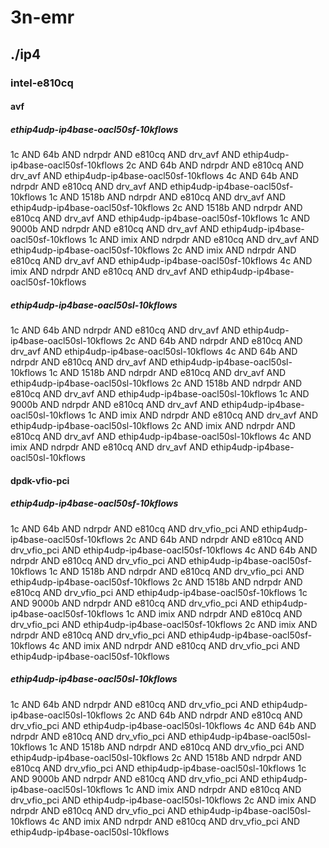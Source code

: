 # 3n-emr
## ./ip4
### intel-e810cq
#### avf
##### ethip4udp-ip4base-oacl50sf-10kflows
1c AND 64b AND ndrpdr AND e810cq AND drv_avf AND ethip4udp-ip4base-oacl50sf-10kflows
2c AND 64b AND ndrpdr AND e810cq AND drv_avf AND ethip4udp-ip4base-oacl50sf-10kflows
4c AND 64b AND ndrpdr AND e810cq AND drv_avf AND ethip4udp-ip4base-oacl50sf-10kflows
1c AND 1518b AND ndrpdr AND e810cq AND drv_avf AND ethip4udp-ip4base-oacl50sf-10kflows
2c AND 1518b AND ndrpdr AND e810cq AND drv_avf AND ethip4udp-ip4base-oacl50sf-10kflows
1c AND 9000b AND ndrpdr AND e810cq AND drv_avf AND ethip4udp-ip4base-oacl50sf-10kflows
1c AND imix AND ndrpdr AND e810cq AND drv_avf AND ethip4udp-ip4base-oacl50sf-10kflows
2c AND imix AND ndrpdr AND e810cq AND drv_avf AND ethip4udp-ip4base-oacl50sf-10kflows
4c AND imix AND ndrpdr AND e810cq AND drv_avf AND ethip4udp-ip4base-oacl50sf-10kflows
##### ethip4udp-ip4base-oacl50sl-10kflows
1c AND 64b AND ndrpdr AND e810cq AND drv_avf AND ethip4udp-ip4base-oacl50sl-10kflows
2c AND 64b AND ndrpdr AND e810cq AND drv_avf AND ethip4udp-ip4base-oacl50sl-10kflows
4c AND 64b AND ndrpdr AND e810cq AND drv_avf AND ethip4udp-ip4base-oacl50sl-10kflows
1c AND 1518b AND ndrpdr AND e810cq AND drv_avf AND ethip4udp-ip4base-oacl50sl-10kflows
2c AND 1518b AND ndrpdr AND e810cq AND drv_avf AND ethip4udp-ip4base-oacl50sl-10kflows
1c AND 9000b AND ndrpdr AND e810cq AND drv_avf AND ethip4udp-ip4base-oacl50sl-10kflows
1c AND imix AND ndrpdr AND e810cq AND drv_avf AND ethip4udp-ip4base-oacl50sl-10kflows
2c AND imix AND ndrpdr AND e810cq AND drv_avf AND ethip4udp-ip4base-oacl50sl-10kflows
4c AND imix AND ndrpdr AND e810cq AND drv_avf AND ethip4udp-ip4base-oacl50sl-10kflows
#### dpdk-vfio-pci
##### ethip4udp-ip4base-oacl50sf-10kflows
1c AND 64b AND ndrpdr AND e810cq AND drv_vfio_pci AND ethip4udp-ip4base-oacl50sf-10kflows
2c AND 64b AND ndrpdr AND e810cq AND drv_vfio_pci AND ethip4udp-ip4base-oacl50sf-10kflows
4c AND 64b AND ndrpdr AND e810cq AND drv_vfio_pci AND ethip4udp-ip4base-oacl50sf-10kflows
1c AND 1518b AND ndrpdr AND e810cq AND drv_vfio_pci AND ethip4udp-ip4base-oacl50sf-10kflows
2c AND 1518b AND ndrpdr AND e810cq AND drv_vfio_pci AND ethip4udp-ip4base-oacl50sf-10kflows
1c AND 9000b AND ndrpdr AND e810cq AND drv_vfio_pci AND ethip4udp-ip4base-oacl50sf-10kflows
1c AND imix AND ndrpdr AND e810cq AND drv_vfio_pci AND ethip4udp-ip4base-oacl50sf-10kflows
2c AND imix AND ndrpdr AND e810cq AND drv_vfio_pci AND ethip4udp-ip4base-oacl50sf-10kflows
4c AND imix AND ndrpdr AND e810cq AND drv_vfio_pci AND ethip4udp-ip4base-oacl50sf-10kflows
##### ethip4udp-ip4base-oacl50sl-10kflows
1c AND 64b AND ndrpdr AND e810cq AND drv_vfio_pci AND ethip4udp-ip4base-oacl50sl-10kflows
2c AND 64b AND ndrpdr AND e810cq AND drv_vfio_pci AND ethip4udp-ip4base-oacl50sl-10kflows
4c AND 64b AND ndrpdr AND e810cq AND drv_vfio_pci AND ethip4udp-ip4base-oacl50sl-10kflows
1c AND 1518b AND ndrpdr AND e810cq AND drv_vfio_pci AND ethip4udp-ip4base-oacl50sl-10kflows
2c AND 1518b AND ndrpdr AND e810cq AND drv_vfio_pci AND ethip4udp-ip4base-oacl50sl-10kflows
1c AND 9000b AND ndrpdr AND e810cq AND drv_vfio_pci AND ethip4udp-ip4base-oacl50sl-10kflows
1c AND imix AND ndrpdr AND e810cq AND drv_vfio_pci AND ethip4udp-ip4base-oacl50sl-10kflows
2c AND imix AND ndrpdr AND e810cq AND drv_vfio_pci AND ethip4udp-ip4base-oacl50sl-10kflows
4c AND imix AND ndrpdr AND e810cq AND drv_vfio_pci AND ethip4udp-ip4base-oacl50sl-10kflows
